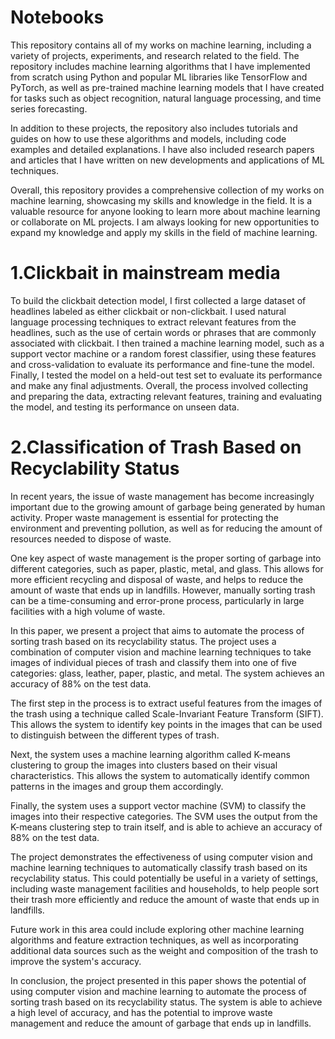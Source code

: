 # Notebooks

This repository contains all of my works on machine learning, including a variety of projects, experiments, and research related to the field. The repository includes machine learning algorithms that I have implemented from scratch using Python and popular ML libraries like TensorFlow and PyTorch, as well as pre-trained machine learning models that I have created for tasks such as object recognition, natural language processing, and time series forecasting.

In addition to these projects, the repository also includes tutorials and guides on how to use these algorithms and models, including code examples and detailed explanations. I have also included research papers and articles that I have written on new developments and applications of ML techniques.

Overall, this repository provides a comprehensive collection of my works on machine learning, showcasing my skills and knowledge in the field. It is a valuable resource for anyone looking to learn more about machine learning or collaborate on ML projects. I am always looking for new opportunities to expand my knowledge and apply my skills in the field of machine learning.




# 1.Clickbait in mainstream media

To build the clickbait detection model, I first collected a large dataset of headlines labeled as either clickbait or non-clickbait. I used natural language processing techniques to extract relevant features from the headlines, such as the use of certain words or phrases that are commonly associated with clickbait. I then trained a machine learning model, such as a support vector machine or a random forest classifier, using these features and cross-validation to evaluate its performance and fine-tune the model. Finally, I tested the model on a held-out test set to evaluate its performance and make any final adjustments. Overall, the process involved collecting and preparing the data, extracting relevant features, training and evaluating the model, and testing its performance on unseen data.

# 2.Classification of Trash Based on Recyclability Status

In recent years, the issue of waste management has become increasingly important due to the growing amount of garbage being generated by human activity. Proper waste management is essential for protecting the environment and preventing pollution, as well as for reducing the amount of resources needed to dispose of waste.

One key aspect of waste management is the proper sorting of garbage into different categories, such as paper, plastic, metal, and glass. This allows for more efficient recycling and disposal of waste, and helps to reduce the amount of waste that ends up in landfills. However, manually sorting trash can be a time-consuming and error-prone process, particularly in large facilities with a high volume of waste.

In this paper, we present a project that aims to automate the process of sorting trash based on its recyclability status. The project uses a combination of computer vision and machine learning techniques to take images of individual pieces of trash and classify them into one of five categories: glass, leather, paper, plastic, and metal. The system achieves an accuracy of 88% on the test data.

The first step in the process is to extract useful features from the images of the trash using a technique called Scale-Invariant Feature Transform (SIFT). This allows the system to identify key points in the images that can be used to distinguish between the different types of trash.

Next, the system uses a machine learning algorithm called K-means clustering to group the images into clusters based on their visual characteristics. This allows the system to automatically identify common patterns in the images and group them accordingly.

Finally, the system uses a support vector machine (SVM) to classify the images into their respective categories. The SVM uses the output from the K-means clustering step to train itself, and is able to achieve an accuracy of 88% on the test data.

The project demonstrates the effectiveness of using computer vision and machine learning techniques to automatically classify trash based on its recyclability status. This could potentially be useful in a variety of settings, including waste management facilities and households, to help people sort their trash more efficiently and reduce the amount of waste that ends up in landfills.

Future work in this area could include exploring other machine learning algorithms and feature extraction techniques, as well as incorporating additional data sources such as the weight and composition of the trash to improve the system's accuracy.

In conclusion, the project presented in this paper shows the potential of using computer vision and machine learning to automate the process of sorting trash based on its recyclability status. The system is able to achieve a high level of accuracy, and has the potential to improve waste management and reduce the amount of garbage that ends up in landfills.





